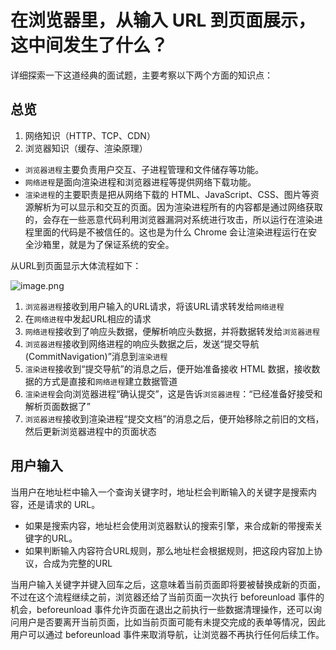 # 在浏览器里，从输入 URL 到页面展示，这中间发生了什么？

详细探索一下这道经典的面试题，主要考察以下两个方面的知识点：

## 总览

1. 网络知识（HTTP、TCP、CDN）
2. 浏览器知识（缓存、渲染原理）

- `浏览器进程`主要负责用户交互、子进程管理和文件储存等功能。
- `网络进程`是面向渲染进程和浏览器进程等提供网络下载功能。
- `渲染进程`的主要职责是把从网络下载的 HTML、JavaScript、CSS、图片等资源解析为可以显示和交互的页面。因为渲染进程所有的内容都是通过网络获取的，会存在一些恶意代码利用浏览器漏洞对系统进行攻击，所以运行在渲染进程里面的代码是不被信任的。这也是为什么 Chrome 会让渲染进程运行在安全沙箱里，就是为了保证系统的安全。


从URL到页面显示大体流程如下：

![image.png](https://p9-juejin.byteimg.com/tos-cn-i-k3u1fbpfcp/c29dfda4854c46c78f107c2431d3e0f7~tplv-k3u1fbpfcp-watermark.image?)

1. `浏览器进程`接收到用户输入的URL请求，将该URL请求转发给`网络进程`
2. 在`网络进程`中发起URL相应的请求
3. `网络进程`接收到了响应头数据，便解析响应头数据，并将数据转发给`浏览器进程`
4. `浏览器进程`接收到网络进程的响应头数据之后，发送“提交导航(CommitNavigation)”消息到`渲染进程`
5. `渲染进程`接收到“提交导航”的消息之后，便开始准备接收 HTML 数据，接收数据的方式是直接和`网络进程`建立数据管道
6. `渲染进程`会向浏览器进程“确认提交”，这是告诉`浏览器进程`：“已经准备好接受和解析页面数据了”
7. `浏览器进程`接收到渲染进程“提交文档”的消息之后，便开始移除之前旧的文档，然后更新浏览器进程中的页面状态


## 用户输入

当用户在地址栏中输入一个查询关键字时，地址栏会判断输入的关键字是搜索内容，还是请求的 URL。

- 如果是搜索内容，地址栏会使用浏览器默认的搜索引擎，来合成新的带搜索关键字的URL。
- 如果判断输入内容符合URL规则，那么地址栏会根据规则，把这段内容加上协议，合成为完整的URL

当用户输入关键字并键入回车之后，这意味着当前页面即将要被替换成新的页面，不过在这个流程继续之前，浏览器还给了当前页面一次执行 beforeunload 事件的机会，beforeunload 事件允许页面在退出之前执行一些数据清理操作，还可以询问用户是否要离开当前页面，比如当前页面可能有未提交完成的表单等情况，因此用户可以通过 beforeunload 事件来取消导航，让浏览器不再执行任何后续工作。



